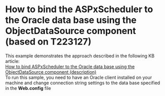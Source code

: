 # How to bind the ASPxScheduler to the Oracle data base using the ObjectDataSource component (based on T223127)


<p>This example demonstrates the approach described in the following KB article:<br /><a href="https://www.devexpress.com/Support/Center/p/T223127">How to bind ASPxScheduler to the Oracle data base using the ObjectDataSource component (description)</a><br />To run this sample, you need to have an Oracle client installed on your machine and change connection string settings to the data base specified in the <strong>Web.config</strong> file</p>

<br/>


